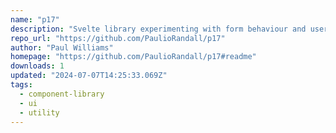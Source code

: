 ```yaml
---
name: "p17"
description: "Svelte library experimenting with form behaviour and user interaction (layout and style uses UK GDS as a guide)"
repo_url: "https://github.com/PaulioRandall/p17"
author: "Paul Williams"
homepage: "https://github.com/PaulioRandall/p17#readme"
downloads: 1
updated: "2024-07-07T14:25:33.069Z"
tags: 
  - component-library
  - ui
  - utility
---
```

